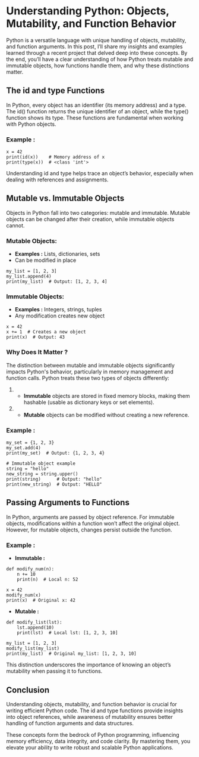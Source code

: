 # Understanding Python: Objects, Mutability, and Function Behavior

Python is a versatile language with unique handling of objects, mutability, and function arguments. In this post, I’ll share my insights and examples learned through a recent project that delved deep into these concepts. By the end, you’ll have a clear understanding of how Python treats mutable and immutable objects, how functions handle them, and why these distinctions matter.

## The id and type Functions

In Python, every object has an identifier (its memory address) and a type. The id() function returns the unique identifier of an object, while the type() function shows its type. These functions are fundamental when working with Python objects.

### Example :

```
x = 42
print(id(x))    # Memory address of x
print(type(x))  # <class 'int'>
```

Understanding id and type helps trace an object’s behavior, especially when dealing with references and assignments.

## Mutable vs. Immutable Objects

Objects in Python fall into two categories: mutable and immutable. Mutable objects can be changed after their creation, while immutable objects cannot.

### Mutable Objects:

- **Examples :** Lists, dictionaries, sets
- Can be modified in place

```
my_list = [1, 2, 3]
my_list.append(4)
print(my_list)  # Output: [1, 2, 3, 4]
```

### Immutable Objects:

- **Examples :** Integers, strings, tuples
- Any modification creates new object

```
x = 42
x += 1  # Creates a new object
print(x)  # Output: 43
```

### Why Does It Matter ?

The distinction between mutable and immutable objects significantly impacts Python's behavior, particularly in memory management and function calls. Python treats these two types of objects differently:

1. - **Immutable** objects are stored in fixed memory blocks, making them hashable (usable as dictionary keys or set elements).
2. - **Mutable** objects can be modified without creating a new reference.

### **Example :**

```
my_set = {1, 2, 3}
my_set.add(4)
print(my_set)  # Output: {1, 2, 3, 4}

# Immutable object example
string = "hello"
new_string = string.upper()
print(string)      # Output: "hello"
print(new_string)  # Output: "HELLO"
```

## Passing Arguments to Functions

In Python, arguments are passed by object reference. For immutable objects, modifications within a function won’t affect the original object. However, for mutable objects, changes persist outside the function.

### **Example :**

- **Immutable :**

```
def modify_num(n):
    n += 10
    print(n)  # Local n: 52

x = 42
modify_num(x)
print(x)  # Original x: 42
```

- **Mutable :**

```
def modify_list(lst):
    lst.append(10)
    print(lst)  # Local lst: [1, 2, 3, 10]

my_list = [1, 2, 3]
modify_list(my_list)
print(my_list)  # Original my_list: [1, 2, 3, 10]
```

This distinction underscores the importance of knowing an object’s mutability when passing it to functions.

## Conclusion

Understanding objects, mutability, and function behavior is crucial for writing efficient Python code. The id and type functions provide insights into object references, while awareness of mutability ensures better handling of function arguments and data structures.

These concepts form the bedrock of Python programming, influencing memory efficiency, data integrity, and code clarity. By mastering them, you elevate your ability to write robust and scalable Python applications.
